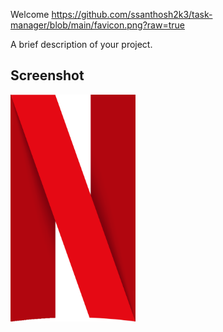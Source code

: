 Welcome
https://github.com/ssanthosh2k3/task-manager/blob/main/favicon.png?raw=true

A brief description of your project.

## Screenshot
<img src="https://github.com/ssanthosh2k3/task-manager/blob/main/favicon.png?raw=true" alt="My Project Screenshot" width="200"/>
